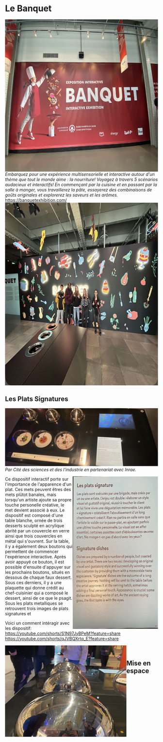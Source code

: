 # Le Banquet



<img src="affiche_entree.jfif" width="700" height="500" align=right>  *Embarquez pour une expérience multisensorielle et interactive autour d'un thème que tout le monde aime : la nourriture!
Voyagez à travers 5 scénarios audacieux et interactifs!
En commençant par la cuisine et en passant par la salle à manger, vous travaillerez la pâte, essayerez des combinaisons de goûts originales et explorerez les saveurs et les arômes.* https://banquetexhibition.com/
<img src="devant_banquet.jfif" width="800" height="600">

## **Les Plats Signatures**
![ensemble](ensemble_Les_Plats_Signatures.png)  *Par Cité des sciences et des l'industrie en partenariat avec Inrae.*

<img src="LPS_description.png"  height=500 align=right>




Ce dispositif interactif porte sur l'importance de l'apparence d'un plat. Ces mets peuvent êtres des mets plûtot banales, mais lorsqu'un artiste ajoute sa propre touche personelle créative, le met devient associé à eux. 
Le dispositif est composé d'une table blanche, ornée de trois desserts sculpté en acrylique abrité par un couvercle en verre ainsi que trois couvercles en métal qui s'ouvrent. Sur la table, il y a également deux boutons qui permettent de commencer l'expérience interactive. Après avoir appuyé ce bouton,
il est possible d'ensuite d'appuyer sur les prochains boutons, situés en dessous de chaque faux dessert. Sous ces derniers, il y a une plaquette qui donne crédit au chef-cuisinier qui a composé le dessert, ainsi de ce que le psagit. Sous les plats metalliques se retrouvent trois images de plats signatures et 









Voici un comment intéragir avec les dispositif: https://youtube.com/shorts/S1N97JyBPeM?feature=share 
https://youtube.com/shorts/qJVBQXrtq_E?feature=share





<img src="3_Plateaux.png" align=left height=300 width=400> <br>
>

## Mise en espace ##












                                  




